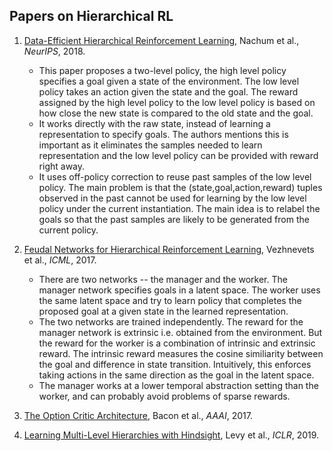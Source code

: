 ## Papers on Hierarchical RL

1. [Data-Efficient Hierarchical Reinforcement Learning](https://papers.nips.cc/paper/7591-data-efficient-hierarchical-reinforcement-learning.pdf), Nachum et al., *NeurIPS*, 2018. 
   * This paper proposes a two-level policy, the high level policy specifies a goal given a state of the environment. The low level policy takes an action given the state and the goal. The reward assigned by the high level policy to the low level policy is based on how close the new state is compared to the old state and the goal.
   * It works directly with the raw state, instead of learning a representation to specify goals. The authors mentions this is important as it eliminates the samples needed to learn representation and the low level policy can be provided with reward right away.
   * It uses off-policy correction to reuse past samples of the low level policy. The main problem is that the (state,goal,action,reward) tuples observed in the past cannot be used for learning by the low level policy under the current instantiation. The main idea is to relabel the goals so that the past samples are likely to be generated from the current policy.

2. [Feudal Networks for Hierarchical Reinforcement Learning](https://arxiv.org/pdf/1703.01161.pdf), Vezhnevets et al., *ICML*, 2017.
   * There are two networks -- the manager and the worker. The manager network specifies goals in a latent space. The worker uses the same latent space and try to learn policy that completes the proposed goal at a given state in the learned representation.
   * The two networks are trained independently. The reward for the manager network is extrinsic i.e. obtained from the environment. But the reward for the worker is a combination of intrinsic and extrinsic reward. The intrinsic reward measures the cosine similiarity between the goal and difference in state transition. Intuitively, this enforces taking actions in the same direction as the goal in the latent space.
   * The manager works at a lower temporal abstraction setting than the worker, and can probably avoid problems of sparse rewards.

3. [The Option Critic Architecture](https://arxiv.org/pdf/1609.05140.pdf), Bacon et al., *AAAI*, 2017. 

4. [Learning Multi-Level Hierarchies with Hindsight](https://openreview.net/pdf?id=ryzECoAcY7), Levy et al., *ICLR*, 2019.
